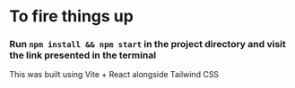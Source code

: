 # To fire things up

### Run `npm install && npm start` in the project directory and visit the link presented in the terminal

This was built using Vite + React alongside Tailwind CSS
